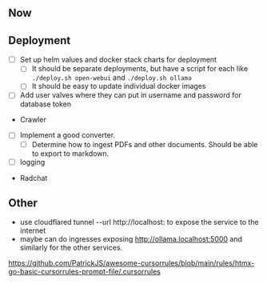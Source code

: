 ## Now

## Deployment

- [ ] Set up helm values and docker stack charts for deployment
  - [ ] It should be separate deployments, but have a script for each like `./deploy.sh open-webui` and `./deploy.sh ollama`
  - [ ] It should be easy to update individual docker images
- [ ] Add user valves where they can put in username and password for database token

- Crawler
- [ ] Implement a good converter.
  - [ ] Determine how to ingest PDFs and other documents. Should be able to export to markdown.
- [ ] logging

- Radchat

## Other

- use cloudflared tunnel --url http://localhost:<desired-port> to expose the service to the internet
- maybe can do ingresses exposing http://ollama.localhost:5000 and similarly for the other services.

https://github.com/PatrickJS/awesome-cursorrules/blob/main/rules/htmx-go-basic-cursorrules-prompt-file/.cursorrules
